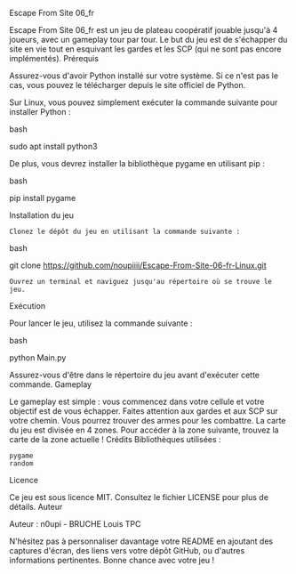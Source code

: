 Escape From Site 06_fr

Escape From Site 06_fr est un jeu de plateau coopératif jouable jusqu'à 4 joueurs, avec un gameplay tour par tour. Le but du jeu est de s'échapper du site en vie tout en esquivant les gardes et les SCP (qui ne sont pas encore implémentés).
Prérequis

Assurez-vous d'avoir Python installé sur votre système. Si ce n'est pas le cas, vous pouvez le télécharger depuis le site officiel de Python.

Sur Linux, vous pouvez simplement exécuter la commande suivante pour installer Python :

bash

sudo apt install python3

De plus, vous devrez installer la bibliothèque pygame en utilisant pip :

bash

pip install pygame

Installation du jeu

    Clonez le dépôt du jeu en utilisant la commande suivante :

bash

git clone https://github.com/noupiiii/Escape-From-Site-06-fr-Linux.git

    Ouvrez un terminal et naviguez jusqu'au répertoire où se trouve le jeu.

Exécution

Pour lancer le jeu, utilisez la commande suivante :

bash

python Main.py

Assurez-vous d'être dans le répertoire du jeu avant d'exécuter cette commande.
Gameplay

Le gameplay est simple : vous commencez dans votre cellule et votre objectif est de vous échapper. Faites attention aux gardes et aux SCP sur votre chemin. Vous pourrez trouver des armes pour les combattre. La carte du jeu est divisée en 4 zones. Pour accéder à la zone suivante, trouvez la carte de la zone actuelle !
Crédits
Bibliothèques utilisées :

    pygame
    random

Licence

Ce jeu est sous licence MIT. Consultez le fichier LICENSE pour plus de détails.
Auteur

Auteur : n0upi - BRUCHE Louis TPC

N'hésitez pas à personnaliser davantage votre README en ajoutant des captures d'écran, des liens vers votre dépôt GitHub, ou d'autres informations pertinentes. Bonne chance avec votre jeu !
